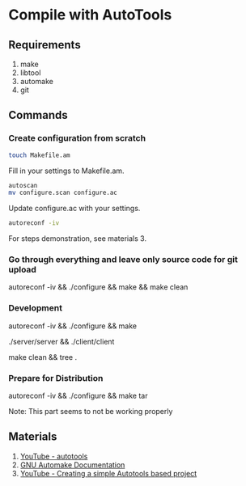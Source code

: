 # Compile with AutoTools

## Requirements

1. make
2. libtool
3. automake
4. git

## Commands

### Create configuration from scratch

```bash
touch Makefile.am
```

Fill in your settings to Makefile.am.

```bash
autoscan
mv configure.scan configure.ac
```

Update configure.ac with your settings.

```bash
autoreconf -iv
```

For steps demonstration, see materials 3.

### Go through everything and leave only source code for git upload

autoreconf -iv && ./configure && make && make clean

### Development

autoreconf -iv && ./configure && make

./server/server && ./client/client

make clean && tree .

### Prepare for Distribution

autoreconf -iv && ./configure && make tar

Note: This part seems to not be working properly

## Materials

1. [YouTube - autotools](https://www.youtube.com/watch?v=4q_inV9M_us&list=PL02Rn_ZVl7_pB3UzeGhqvbqCQIsnheVzP)
2. [GNU Automake Documentation](https://www.gnu.org/software/automake/manual/1.7.7/automake.html)
3. [YouTube - Creating a simple Autotools based project](https://youtu.be/dc1kEJvS248?si=OZhTi7vqq54PPE_5)
